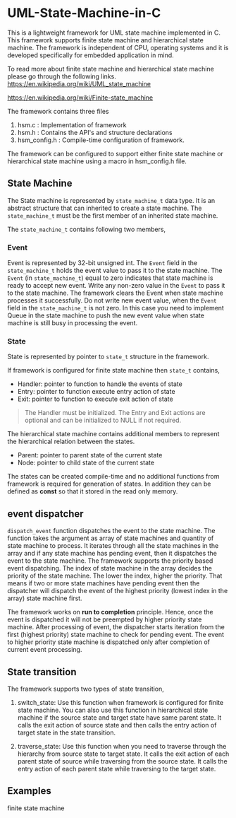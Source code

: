 UML-State-Machine-in-C
======================

This is a lightweight framework for UML state machine implemented in C. This framework supports finite state machine and hierarchical state machine. The framework is independent of CPU, operating systems and it is developed specifically for embedded application in mind.

To read more about finite state machine and hierarchical state machine please go through the following links.
<https://en.wikipedia.org/wiki/UML_state_machine>

<https://en.wikipedia.org/wiki/Finite-state_machine>


The framework contains three files
1. hsm.c : Implementation of framework
2. hsm.h : Contains the API's and structure declarations 
3. hsm_config.h : Compile-time configuration of framework.


The framework can be configured to support either finite state machine or hierarchical state machine using a macro in hsm_config.h file.

State Machine
-------------
The State machine is represented by `state_machine_t` data type. It is an abstract structure that can inherited to create a state machine.
The `state_machine_t` must be the first member of an inherited state machine.

The `state_machine_t` contains following two members,

### Event
 Event is represented by 32-bit unsigned int. The `Event` field in the `state_machine_t` holds the event value to pass it to the state machine. The `Event` (in `state_machine_t`) equal to zero indicates that state machine is ready to accept new event. Write any non-zero value in the `Event` to pass it to the state machine. The framework clears the Event when state machine processes it successfully. Do not write new event value, when the `Event` field in the `state_machine_t` is not zero.
In this case you need to implement Queue in the state machine to push the new event value when state machine is still busy in processing the event. 


### State
State is represented by pointer to `state_t` structure in the framework. 

If framework is configured for finite state machine then `state_t` contains,
- Handler: pointer to function to handle the events of state
- Entry: pointer to function execute entry action of state
- Exit: pointer to function to execute exit action of state

>The Handler must be initialized. 
>The Entry and Exit actions are optional and can be initialized to NULL if not required. 

The hierarchical state machine contains additional members to represent the hierarchical relation between the states.
- Parent: pointer to parent state of the current state 
- Node:   pointer to child state of the current state


The states can be created compile-time and no additional functions from framework is required for generation of states.
In addition they can be defined as **const** so that it stored in the read only memory.


event dispatcher
----------------
`dispatch_event` function dispatches the event to the state machine. The function takes the argument as array of state machines and quantity of state machine to process. It iterates through all the state machines in the array and if any state machine has pending event, then it dispatches the event to the state machine. The framework supports the priority based event dispatching. The index of state machine in the array decides the priority of the state machine. The lower the index, higher the priority. That means if two or more state machines have pending event then the dispatcher will dispatch the event of the highest priority (lowest index in the array) state machine first. 

The framework works on **run to completion** principle. Hence, once the event is dispatched it will not be preempted by higher priority state machine. After processing of event, the dispatcher starts iteration from the first (highest priority) state machine to check for pending event. The event to higher priority state machine is dispatched only after completion of current event processing. 

State transition
----------------
The framework supports two types of state transition,
1. switch_state: Use this function when framework is configured for finite state machine. You can also use this function in hierarchical state machine if the source state and target state have same parent state. It calls the exit action of source state and then calls the entry action of target state in the state transition.

2. traverse_state: Use this function when you need to traverse through the hierarchy from source state to target state. It calls the exit action of each parent state of source while traversing from the source state. It calls the entry action of each parent state while traversing to the target state.


Examples
--------
finite state machine

